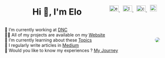 <div style="display: flex; align-items: center; justify-content: space-between;">
    <h1 style="flex: 1; text-align: center;">Hi 👋, I'm Elo</h1>
    <div>
        <a href="https://linkedin.com/in/eliasjan-luiz" target="blank" style="margin-right: 10px;">
            <img src="https://raw.githubusercontent.com/rahuldkjain/github-profile-readme-generator/master/src/images/icons/Social/linked-in-alt.svg" alt="eliasjan-luiz" height="20" width="30" />
        </a>
        <a href="https://medium.com/@codewithelo" target="blank" style="margin-right: 10px;">
            <img src="https://raw.githubusercontent.com/rahuldkjain/github-profile-readme-generator/master/src/images/icons/Social/medium.svg" alt="luizeliasjan" height="20" width="30" />
        </a>
        <a href="https://www.youtube.com/@codewithelo" target="blank" style="margin-right: 10px;">
            <img src="https://raw.githubusercontent.com/rahuldkjain/github-profile-readme-generator/master/src/images/icons/Social/youtube.svg" alt="codewithelo" height="20" width="30" />
        </a>
        <a href="https://codewithelo.com" target="blank" style="margin-right: 10px;">
            <img src="https://cdn-icons-png.flaticon.com/512/5339/5339155.png" alt="website" height="22" width="22" />
        </a>
    </div>
</div>

<div style="display: flex; justify-content: center; align-items: center;">
  <p style="flex: 1; text-align: left;">
    🔭 I’m currently working at  <a href="www.dnc.bi">DNC</a> <br>
    👨‍💻 All of my projects are available on my <a href="www.codewithelo.com/projects">Website</a> <br>
    🌱 I’m currently learning about these <a href="www.codewithelo.com/journey">Topics</a> <br>
    📝 I regularly write articles in <a href="www.codewithelo.com/papers">Medium</a> <br>
    📄 Would you like to know my experiences ? <a href="www.codewithelo.com/experience"> My Journey</a>
  </p>

  <img class="cat" align="right" src="https://c.tenor.com/gZU3n_9Nv2EAAAAC/tenor.gif" style="max-width: 200px; height: auto; margin-left: 20px; border-radius: 90px ">
</div>

<!--


## 📈 GitHub Stats

    <img align="center" src="https://github-readme-streak-stats.herokuapp.com/?user=elOliveira&" />

![GitHub Stats](https://github-readme-stats.vercel.app/api?username=elOliveira&show_icons=true&theme=radical)



[![Top Langs](https://github-readme-stats.vercel.app/api/top-langs/?username=elOliveira&layout=compact&theme=radical)](https://github.com/seu-usuario/github-readme-stats)



## <h3 align="left">Connect with me:</h3>
<p align="left">
<a href="https://linkedin.com/in/eliasjan-luiz" target="blank"><img align="center" src="https://raw.githubusercontent.com/rahuldkjain/github-profile-readme-generator/master/src/images/icons/Social/linked-in-alt.svg" alt="eliasjan-luiz" height="30" width="40" /></a>
<a href="https://medium.com/luizeliasjan" target="blank"><img align="center" src="https://raw.githubusercontent.com/rahuldkjain/github-profile-readme-generator/master/src/images/icons/Social/medium.svg" alt="luizeliasjan" height="30" width="40" /></a>
<a href="https://www.youtube.com/c/codewithelo" target="blank"><img align="center" src="https://raw.githubusercontent.com/rahuldkjain/github-profile-readme-generator/master/src/images/icons/Social/youtube.svg" alt="codewithelo" height="30" width="40" /></a>
</p>




<p align="left"> <img src="https://komarev.com/ghpvc/?username=eloliveira&label=Profile%20views&color=0e75b6&style=flat" alt="eloliveira" /> </p>



## 🛠️ Tecnologias & Ferramentas

### Big Data
![PySpark](https://img.shields.io/badge/-PySpark-FF5733?style=flat-square&logo=apachespark&logoColor=white)
![SQL](https://img.shields.io/badge/-SQL-4479A1?style=flat-square&logo=postgresql&logoColor=white)

### Data Mining
![Selenium](https://img.shields.io/badge/-Selenium-43B02A?style=flat-square&logo=selenium&logoColor=white)
![Scrapy](https://img.shields.io/badge/-Scrapy-557C94?style=flat-square&logo=scrapy&logoColor=white)
![Beautiful Soup](https://img.shields.io/badge/-Beautiful%20Soup-4B8BBE?style=flat-square&logo=python&logoColor=white)

### DataBases
#### Relacionais (RDBMS)
![MySQL](https://img.shields.io/badge/-MySQL-4479A1?style=flat-square&logo=mysql&logoColor=white)
![PostgreSQL](https://img.shields.io/badge/-PostgreSQL-4169E1?style=flat-square&logo=postgresql&logoColor=white)

#### NoSQL
![MongoDB](https://img.shields.io/badge/-MongoDB-47A248?style=flat-square&logo=mongodb&logoColor=white)
![FireStore](https://img.shields.io/badge/-FireStore-FFCA28?style=flat-square&logo=firebase&logoColor=white)

### MLOps
![Kubernetes](https://img.shields.io/badge/-Kubernetes-326CE5?style=flat-square&logo=kubernetes&logoColor=white)
![MLFlow](https://img.shields.io/badge/-MLFlow-0194E2?style=flat-square&logo=mlflow&logoColor=white)
![ElasticSearch](https://img.shields.io/badge/-ElasticSearch-005571?style=flat-square&logo=elasticsearch&logoColor=white)

### Modelagem
#### LLM (Large Language Models)
![Hugging Face](https://img.shields.io/badge/-Hugging%20Face-FBBA00?style=flat-square&logo=huggingface&logoColor=white)
![BERT](https://img.shields.io/badge/-BERT-000000?style=flat-square&logoColor=white)

### Machine Learning
![Scikit Learn](https://img.shields.io/badge/-Scikit%20Learn-F7931E?style=flat-square&logo=scikit-learn&logoColor=white)
![TensorFlow](https://img.shields.io/badge/-TensorFlow-FF6F00?style=flat-square&logo=tensorflow&logoColor=white)
![PyTorch](https://img.shields.io/badge/-PyTorch-EE4C2C?style=flat-square&logo=pytorch&logoColor=white)
![NumPy](https://img.shields.io/badge/-NumPy-013243?style=flat-square&logo=numpy&logoColor=white)
![Pandas](https://img.shields.io/badge/-Pandas-150458?style=flat-square&logo=pandas&logoColor=white)
![Seaborn](https://img.shields.io/badge/-Seaborn-3776AB?style=flat-square&logo=python&logoColor=white)
![Matplotlib](https://img.shields.io/badge/-Matplotlib-11557C?style=flat-square&logo=python&logoColor=white)


### IAC (Infrastructure as Code)
![Terraform](https://img.shields.io/badge/-Terraform-7B42BC?style=flat-square&logo=terraform&logoColor=white)
![ARM (Azure)](https://img.shields.io/badge/-ARM-0089D6?style=flat-square&logo=microsoftazure&logoColor=white)
![CloudFormation (AWS)](https://img.shields.io/badge/-CloudFormation-FF9900?style=flat-square&logo=amazonaws&logoColor=white)

### BI (Business Intelligence)
![Looker Studio](https://img.shields.io/badge/-Looker%20Studio-4285F4?style=flat-square&logo=looker&logoColor=white)
![Power BI](https://img.shields.io/badge/-Power%20BI-F2C811?style=flat-square&logo=powerbi&logoColor=black)

### Cloud
![AWS](https://img.shields.io/badge/-AWS-232F3E?style=flat-square&logo=amazonaws&logoColor=white)
![Microsoft Azure](https://img.shields.io/badge/-Microsoft%20Azure-0089D6?style=flat-square&logo=microsoftazure&logoColor=white)

### ETL
![Airflow](https://img.shields.io/badge/-Airflow-017CEE?style=flat-square&logo=apacheairflow&logoColor=white)
![BigQuery](https://img.shields.io/badge/-BigQuery-4285F4?style=flat-square&logo=googlecloud&logoColor=white)

### ELT
![Databricks](https://img.shields.io/badge/-Databricks-FF3621?style=flat-square&logo=databricks&logoColor=white)
![Azure Data Factory](https://img.shields.io/badge/-Azure%20Data%20Factory-0089D6?style=flat-square&logo=microsoftazure&logoColor=white)

### Versionamento
![Git](https://img.shields.io/badge/-Git-F05032?style=flat-square&logo=git&logoColor=white)
![DevOps (Azure)](https://img.shields.io/badge/-Azure%20DevOps-0078D7?style=flat-square&logo=azuredevops&logoColor=white)

### Monitoramento
![Grafana](https://img.shields.io/badge/-Grafana-F46800?style=flat-square&logo=grafana&logoColor=white)
![Prometheus](https://img.shields.io/badge/-Prometheus-E6522C?style=flat-square&logo=prometheus&logoColor=white)

---
## <h3 align="left">Support:</h3>
<p><a href="https://www.buymeacoffee.com/elOliveira"> <img align="left" src="https://cdn.buymeacoffee.com/buttons/v2/default-yellow.png" height="50" width="210" alt="elOliveira" /></a></p><br><br>



-->
